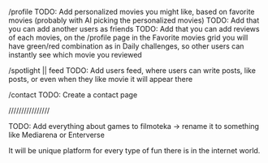 /profile
TODO: Add personalized movies you might like, based on favorite movies (probably with AI picking the personalized movies)
TODO: Add that you can add another users as friends
TODO: Add that you can add reviews of each movies, on the /profile page in the Favorite movies grid you will have green/red combination as in Daily challenges, so other users can instantly see which movie you reviewed

/spotlight || feed
TODO: Add users feed, where users can write posts, like posts, or even when they like movie it will appear there

/contact
TODO: Create a contact page

////////////////

TODO: Add everything about games to filmoteka -> rename it to something like Mediarena or Enterverse

It will be unique platform for every type of fun there is in the internet world.
